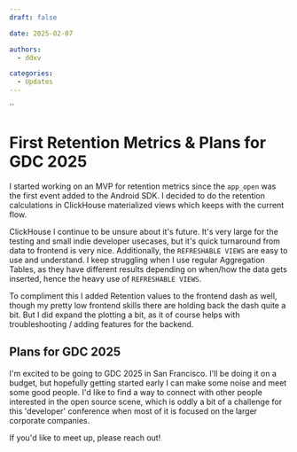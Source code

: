 ```yaml
---
draft: false

date: 2025-02-07

authors:
  - ddxv

categories:
  - Updates
---
```

``
# First Retention Metrics & Plans for GDC 2025

I started working on an MVP for retention metrics since the `app_open` was the first event added to the Android SDK. I decided to do the retention calculations in ClickHouse materialized views which keeps with the current flow.

ClickHouse I continue to be unsure about it's future. It's very large for the testing and small indie developer usecases, but it's quick turnaround from data to frontend is very nice. Additionally, the `REFRESHABLE VIEWS` are easy to use and understand. I keep struggling when I use regular Aggregation Tables, as they have different results depending on when/how the data gets inserted, hence the heavy use of `REFRESHABLE VIEWS`.

To compliment this I added Retention values to the frontend dash as well, though my pretty low frontend skills there are holding back the dash quite a bit. But I did expand the plotting a bit, as it of course helps with troubleshooting / adding features for the backend.

## Plans for GDC 2025

I'm excited to be going to GDC 2025 in San Francisco. I'll be doing it on a budget, but hopefully getting started early I can make some noise and meet some good people. I'd like to find a way to connect with other people interested in the open source scene, which is oddly a bit of a challenge for this 'developer' conference when most of it is focused on the larger corporate companies.

If you'd like to meet up, please reach out!

